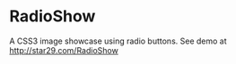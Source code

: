 RadioShow
=========

A CSS3 image showcase using radio buttons. See demo at http://star29.com/RadioShow
